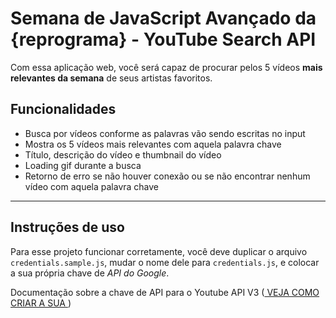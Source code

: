 #  Semana de JavaScript Avançado da {reprograma} - YouTube Search API

Com essa aplicação web, você será capaz de procurar pelos 5 vídeos **mais relevantes da semana** de seus artistas favoritos. 

## Funcionalidades 
- Busca por vídeos conforme as palavras vão sendo escritas no input
- Mostra os 5 vídeos mais relevantes com aquela palavra chave
- Título, descrição do vídeo e thumbnail do vídeo
- Loading gif durante a busca 
- Retorno de erro se não houver conexão ou se não encontrar nenhum vídeo com aquela palavra chave


***

## Instruções de uso

Para esse projeto funcionar corretamente, você deve duplicar o arquivo `credentials.sample.js`, mudar o nome dele para `credentials.js`, e colocar a sua própria chave de *API do Google*.

Documentação sobre a chave de API para o Youtube API V3 
([ VEJA COMO CRIAR A SUA ](https://developers.google.com/youtube/v3/docs/)) 

